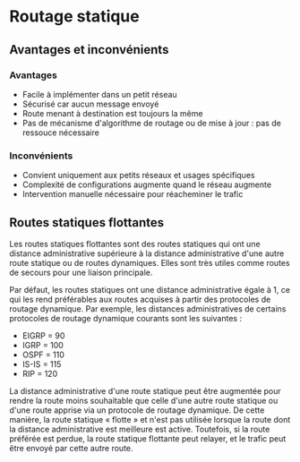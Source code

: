 # Routage statique

## Avantages et inconvénients

### Avantages

* Facile à implémenter dans un petit réseau
* Sécurisé car aucun message envoyé
* Route menant à destination est toujours la même
* Pas de mécanisme d'algorithme de routage ou de mise à jour : pas de ressouce nécessaire

### Inconvénients

* Convient uniquement aux petits réseaux et usages spécifiques
* Complexité de configurations augmente quand le réseau augmente
* Intervention manuelle nécessaire pour réacheminer le trafic

## Routes statiques flottantes

Les routes statiques flottantes sont des routes statiques qui ont une distance administrative supérieure à la distance administrative d'une autre route statique ou de routes dynamiques. Elles sont très utiles comme routes de secours pour une liaison principale.

Par défaut, les routes statiques ont une distance administrative égale à 1, ce qui les rend préférables aux routes acquises à partir des protocoles de routage dynamique. Par exemple, les distances administratives de certains protocoles de routage dynamique courants sont les suivantes :
* EIGRP = 90
* IGRP = 100
* OSPF = 110
* IS-IS = 115
* RIP = 120

La distance administrative d'une route statique peut être augmentée pour rendre la route moins souhaitable que celle d'une autre route statique ou d'une route apprise via un protocole de routage dynamique. De cette manière, la route statique « flotte » et n'est pas utilisée lorsque la route dont la distance administrative est meilleure est active. Toutefois, si la route préférée est perdue, la route statique flottante peut relayer, et le trafic peut être envoyé par cette autre route.
